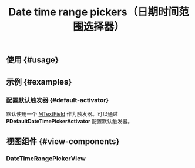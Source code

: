 ﻿---
title: Date time range pickers（日期时间范围选择器）
tag: "预置"
release: v1.11.0
related:
  - /blazor/components/date-pickers
  - /blazor/components/digital-clocks
  - /blazor/components/date-time-pickers
---

## 使用 {#usage}

<masa-example file="Examples.components.date_time_range_pickers.Picker"></masa-example>

## 示例 {#examples}

### 配置默认触发器 {#default-activator}

默认使用一个 [MTextField](/blazor/components/text-fields) 作为触发器。可以通过 **PDefaultDateTimePickerActivator** 配置默认触发器。

<masa-example file="Examples.components.date_time_range_pickers.DefaultActivator"></masa-example>

## 视图组件 {#view-components}

### DateTimeRangePickerView

<masa-example file="Examples.components.date_time_range_pickers.Default"></masa-example>
